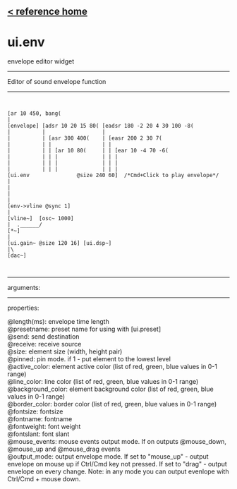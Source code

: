 [< reference home](ceammc_lib.html)
---

# ui.env


envelope editor widget

---

Editor of sound envelope function<br>


---


```


[ar 10 450, bang(
|
[envelope] [adsr 10 20 15 80( [eadsr 180 -2 20 4 30 100 -8(
|          |                  |
|          | [asr 300 400(    | [easr 200 2 30 7(
|          | |                | |
|          | | [ar 10 80(     | | [ear 10 -4 70 -6(
|          | | |              | | |
|          | | |              | | |
|          | | |              | | |
[ui.env               @size 240 60]  /*Cmd+Click to play envelope*/
|
|
|
|
[env->vline @sync 1]
|
[vline~]  [osc~ 1000]
|  .______/
[*~]
|
[ui.gain~ @size 120 16] [ui.dsp~]
|\
[dac~]

            
```

---
arguments:


---
properties:

@length(ms): 
            envelope time length<br>
@presetname: preset name for using with
            [ui.preset]<br>
@send: send destination<br>
@receive: receive source<br>
@size: element size (width, height
            pair)<br>
@pinned: pin mode. if 1 - put element
            to the lowest level<br>
@active_color: element active color
            (list of red, green, blue values in 0-1 range)<br>
@line_color: line color (list of
            red, green, blue values in 0-1 range)<br>
@background_color: element
            background color (list of red, green, blue values in 0-1 range)<br>
@border_color: border color (list
            of red, green, blue values in 0-1 range)<br>
@fontsize: 
            fontsize<br>
@fontname: fontname<br>
@fontweight: font
            weight<br>
@fontslant: font
            slant<br>
@mouse_events: mouse events output
            mode. If on outputs @mouse_down, @mouse_up and @mouse_drag events<br>
@output_mode: 
            output envelope mode. If set to &#34;mouse_up&#34; - output envelope on mouse up if Ctrl/Cmd
            key not pressed. If set to &#34;drag&#34; - output envelope on every change. Note: in any mode
            you can output evenlope with Ctrl/Cmd + mouse down.<br>

